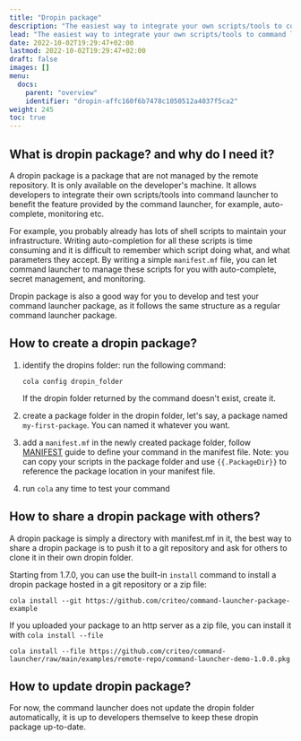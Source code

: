 ```yaml
---
title: "Dropin package"
description: "The easiest way to integrate your own scripts/tools to command launcher"
lead: "The easiest way to integrate your own scripts/tools to command launcher"
date: 2022-10-02T19:29:47+02:00
lastmod: 2022-10-02T19:29:47+02:00
draft: false
images: []
menu:
  docs:
    parent: "overview"
    identifier: "dropin-affc160f6b7478c1050512a4037f5ca2"
weight: 245
toc: true
---
```


## What is dropin package? and why do I need it?

A dropin package is a package that are not managed by the remote repository. It is only available on the developer's machine. It allows developers to integrate their own scripts/tools into command launcher to benefit the feature provided by the command launcher, for example, auto-complete, monitoring etc.

For example, you probably already has lots of shell scripts to maintain your infrastructure. Writing auto-completion for all these scripts is time consuming and it is difficult to remember which script doing what, and what parameters they accept. By writing a simple `manifest.mf` file, you can let command launcher to manage these scripts for you with auto-complete, secret management, and monitoring.

Dropin package is also a good way for you to develop and test your command launcher package, as it follows the same structure as a regular command launcher package.

## How to create a dropin package?

1. identify the dropins folder: run the following command:

    ```shell
    cola config dropin_folder
    ```

    If the dropin folder returned by the command doesn't exist, create it.
1. create a package folder in the dropin folder, let's say, a package named `my-first-package`. You can named it whatever you want.
1. add a `manifest.mf` in the newly created package folder, follow [MANIFEST](../manifest) guide to define your command in the manifest file. Note: you can copy your scripts in the package folder and use `{{.PackageDir}}` to reference the package location in your manifest file.
1. run `cola` any time to test your command

## How to share a dropin package with others?

A dropin package is simply a directory with manifest.mf in it, the best way to share a dropin package is to push it to a git repository and ask for others to clone it in their own dropin folder.

Starting from 1.7.0, you can use the built-in `install` command to install a dropin package hosted in a git repository or a zip file:

```shell
cola install --git https://github.com/criteo/command-launcher-package-example
```

If you uploaded your package to an http server as a zip file, you can install it with `cola install --file`

```shell
cola install --file https://github.com/criteo/command-launcher/raw/main/examples/remote-repo/command-launcher-demo-1.0.0.pkg
```


## How to update dropin package?

For now, the command launcher does not update the dropin folder automatically, it is up to developers themselve to keep these dropin package up-to-date.
